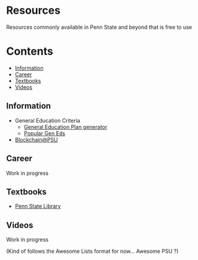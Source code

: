 # Resources
Resources commonly available in Penn State and beyond that is free to use

# Contents
- [Information](#information)
- [Career](#career)
- [Textbooks](#textbooks)
- [Videos](#videos)


## Information
- General Education Criteria
    - [General Education Plan generator](https://genedplan.psu.edu/)
    - [Popular Gen Eds](https://www.reddit.com/r/PennStateUniversity/comments/jw248c/thread_geneds_simplified/)
- [Blockchain@PSU](https://github.com/blockchainpsu)

## Career
Work in progress

## Textbooks
- [Penn State Library](https://libraries.psu.edu/)

## Videos
Work in progress

(Kind of follows the Awesome Lists format for now... Awesome PSU ?)
